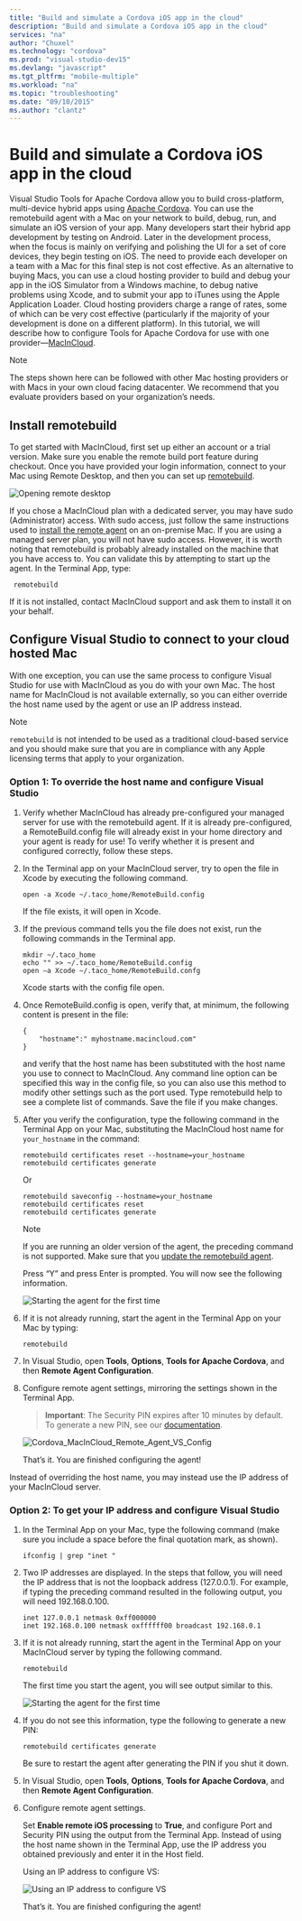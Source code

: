 ```yaml
---
title: "Build and simulate a Cordova iOS app in the cloud"
description: "Build and simulate a Cordova iOS app in the cloud"
services: "na"
author: "Chuxel"
ms.technology: "cordova"
ms.prod: "visual-studio-dev15"
ms.devlang: "javascript"
ms.tgt_pltfrm: "mobile-multiple"
ms.workload: "na"
ms.topic: "troubleshooting"
ms.date: "09/10/2015"
ms.author: "clantz"
---
```


# Build and simulate a Cordova iOS app in the cloud

Visual Studio Tools for Apache Cordova allow you to build cross-platform, multi-device hybrid apps using [Apache Cordova](http://cordova.apache.org). You can use the remotebuild agent with a Mac on your network to build, debug, run, and simulate an iOS version of your app. Many developers start their hybrid app development by testing on Android. Later in the development process, when the focus is mainly on verifying and polishing the UI for a set of core devices, they begin testing on iOS. The need to provide each developer on a team with a Mac for this final step is not cost effective. As an alternative to buying Macs, you can use a cloud hosting provider to build and debug your app in the iOS Simulator from a Windows machine, to debug native problems using Xcode, and to submit your app to iTunes using the Apple Application Loader. Cloud hosting providers charge a range of rates, some of which can be very cost effective (particularly if the majority of your development is done on a different platform). In this tutorial, we will describe how to configure Tools for Apache Cordova for use with one provider—[MacInCloud](http://www.macincloud.com).


> [!NOTE]
> The steps shown here can be followed with other Mac hosting providers or with Macs in your own cloud facing datacenter. We recommend that you evaluate providers based on your organization’s needs.

## Install remotebuild

To get started with MacInCloud, first set up either an account or a trial version. Make sure you enable the remote build port feature during checkout. Once you have provided your login information, connect to your Mac using Remote Desktop, and then you can set up [remotebuild](http://go.microsoft.com/fwlink/?LinkId=618169).

![Opening remote desktop](media/host-a-mac-in-the-cloud/remotebuild_start.png)

If you chose a MacInCloud plan with a dedicated server, you may have sudo (Administrator) access. With sudo access, just follow the same instructions used to [install the remote agent](../first-steps/ios-guide.md) on an on-premise Mac. If you are using a managed server plan, you will not have sudo access. However, it is worth noting that remotebuild is probably already installed on the machine that you have access to. You can validate this by attempting to start up the agent. In the Terminal App, type:

     remotebuild

If it is not installed, contact MacInCloud support and ask them to install it on your behalf.

## Configure Visual Studio to connect to your cloud hosted Mac

With one exception, you can use the same process to configure Visual Studio for use with MacInCloud as you do with your own Mac. The host name for MacInCloud is not available externally, so you can either override the host name used by the agent or use an IP address instead.

> [!NOTE]
>`remotebuild` is not intended to be used as a traditional cloud-based service and you should make sure that you are in compliance with any Apple licensing terms that apply to your organization.

### Option 1: To override the host name and configure Visual Studio

1. Verify whether MacInCloud has already pre-configured your managed server for use with the remotebuild agent. If it is already pre-configured, a RemoteBuild.config file will already exist in your home directory and your agent is ready for use! To verify whether it is present and configured correctly, follow these steps.

2. In the Terminal app on your MacInCloud server, try to open the file in Xcode by executing the following command.

    ```
    open -a Xcode ~/.taco_home/RemoteBuild.config
    ```

    If the file exists, it will open in Xcode.

3. If the previous command tells you the file does not exist, run the following commands in the Terminal app.

    ```
    mkdir ~/.taco_home
    echo "" >> ~/.taco_home/RemoteBuild.config
    open –a Xcode ~/.taco_home/RemoteBuild.confg
    ```

    Xcode starts with the config file open.

4. Once RemoteBuild.config is open, verify that, at minimum, the following content is present in the file:

    ```
    {
        "hostname":" myhostname.macincloud.com"
    }
    ```

    and verify that the host name has been substituted with the host name you use to connect to MacInCloud. Any command line option can be specified this way in the config file, so you can also use this method to modify other settings such as the port used. Type remotebuild help to see a complete list of commands. Save the file if you make changes.

5. After you verify the configuration, type the following command in the Terminal App on your Mac, substituting the MacInCloud host name for `your_hostname` in the command:

   ```
   remotebuild certificates reset --hostname=your_hostname
   remotebuild certificates generate
   ```

   Or

   ```
   remotebuild saveconfig --hostname=your_hostname
   remotebuild certificates reset
   remotebuild certificates generate
   ````

    > [!NOTE]
    > If you are running an older version of the agent, the preceding command is not supported. Make sure that you [update the remotebuild agent](../first-steps/ios-guide.md).

    Press “Y” and press Enter is prompted. You will now see the following information.

    ![Starting the agent for the first time](media/host-a-mac-in-the-cloud/IC816241.png)

6. If it is not already running, start the agent in the Terminal App on your Mac by typing:

    ```
    remotebuild
    ```

7. In Visual Studio, open **Tools**, **Options**, **Tools for Apache Cordova**, and then **Remote Agent Configuration**.

8. Configure remote agent settings, mirroring the settings shown in the Terminal App.

    >**Important**: The Security PIN expires after 10 minutes by default. To generate a new PIN, see our [documentation](configuration-tips.md#IosPin).

    ![Cordova_MacInCloud_Remote_Agent_VS_Config](media/host-a-mac-in-the-cloud/IC816237.png)

    That’s it. You are finished configuring the agent!

Instead of overriding the host name, you may instead use the IP address of your MacInCloud server.

### Option 2: To get your IP address and configure Visual Studio

1. In the Terminal App on your Mac, type the following command (make sure you include a space before the final quotation mark, as shown).

    ```
    ifconfig | grep "inet "
    ```

2. Two IP addresses are displayed. In the steps that follow, you will need the IP address that is not the loopback address (127.0.0.1). For example, if typing the preceding command resulted in the following output, you will need 192.168.0.100.

    ```
    inet 127.0.0.1 netmask 0xff000000
    inet 192.168.0.100 netmask oxffffff00 broadcast 192.168.0.1
    ```

3. If it is not already running, start the agent in the Terminal App on your MacInCloud server by typing the following command.

    ```
    remotebuild
    ```

    The first time you start the agent, you will see output similar to this.

    ![Starting the agent for the first time](media/host-a-mac-in-the-cloud/IC816241.png)

4. If you do not see this information, type the following to generate a new PIN:

    ```
    remotebuild certificates generate
    ```

    Be sure to restart the agent after generating the PIN if you shut it down.

5. In Visual Studio, open **Tools**, **Options**, **Tools for Apache Cordova**, and then **Remote Agent Configuration**.

6. Configure remote agent settings.

    Set **Enable remote iOS processing** to **True**, and configure Port and Security PIN using the output from the Terminal App. Instead of using the host name shown in the Terminal App, use the IP address you obtained previously and enter it in the Host field.

    Using an IP address to configure VS:

    ![Using an IP address to configure VS](media/host-a-mac-in-the-cloud/IC816242.png)

   That’s it. You are finished configuring the agent!
